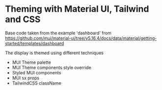 # Theming with Material UI, Tailwind and CSS

Base code taken from the example 'dashboard' from https://github.com/mui/material-ui/tree/v5.16.4/docs/data/material/getting-started/templates/dashboard

The display is themed using different techniques

- MUI Theme palette
- MUI Theme components style override
- Styled MUI components
- MUI sx props
- TailwindCSS className

